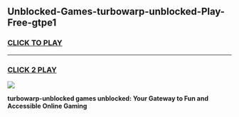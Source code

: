 
## Unblocked-Games-turbowarp-unblocked-Play-Free-gtpe1
<h3>
<a href="https://premium76.site?title=turbowarp-unblocked&ref=21A">CLICK TO PLAY</a></h3>
<hr>

<h3>
<a href="https://premium76.site?title=turbowarp-unblocked&ref=21A">CLICK 2 PLAY</a>
  
</h3>

<a href="https://premium76.site?title=turbowarp-unblocked&ref=21A"><img src="https://clearcache.store/games.png"></a>


**turbowarp-unblocked games unblocked: Your Gateway to Fun and Accessible Online Gaming**
